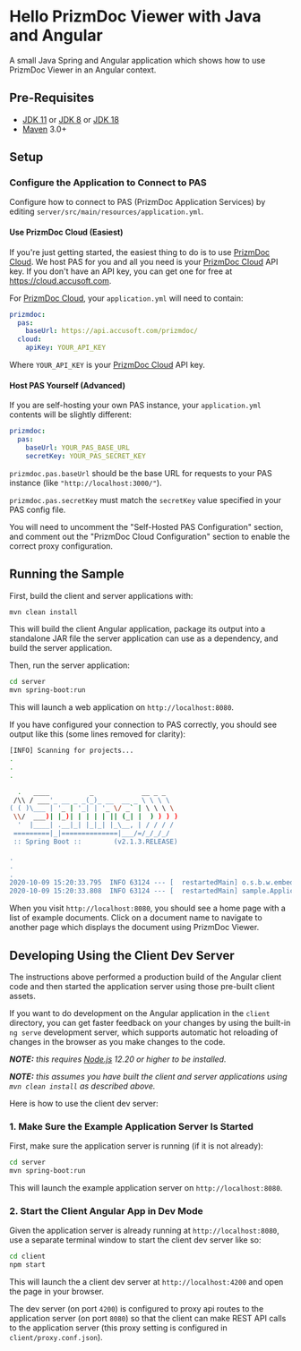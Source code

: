 # Hello PrizmDoc Viewer with Java and Angular

A small Java Spring and Angular application which shows how to use PrizmDoc Viewer in an Angular context.

## Pre-Requisites

- [JDK 11] or [JDK 8] or [JDK 18]
- [Maven] 3.0+

## Setup

### Configure the Application to Connect to PAS

Configure how to connect to PAS (PrizmDoc Application Services) by editing `server/src/main/resources/application.yml`.

#### Use PrizmDoc Cloud (Easiest)

If you're just getting started, the easiest thing to do is to use [PrizmDoc Cloud]. We host PAS for you and all you need is your [PrizmDoc Cloud](https://cloud.accusoft.com) API key. If you don't have an API key, you can get one for free at <https://cloud.accusoft.com>.

For [PrizmDoc Cloud], your `application.yml` will need to contain:

```yml
prizmdoc:
  pas:
    baseUrl: https://api.accusoft.com/prizmdoc/
  cloud:
    apiKey: YOUR_API_KEY
```

Where `YOUR_API_KEY` is your [PrizmDoc Cloud](https://cloud.accusoft.com) API key.

#### Host PAS Yourself (Advanced)

If you are self-hosting your own PAS instance, your `application.yml` contents will be slightly different:

```yml
prizmdoc:
  pas:
    baseUrl: YOUR_PAS_BASE_URL
    secretKey: YOUR_PAS_SECRET_KEY
```

`prizmdoc.pas.baseUrl` should be the base URL for requests to your PAS instance (like `"http://localhost:3000/"`).

`prizmdoc.pas.secretKey` must match the `secretKey` value specified in your PAS config file.

You will need to uncomment the "Self-Hosted PAS Configuration" section,
and comment out the "PrizmDoc Cloud Configuration" section to enable the correct proxy configuration.

## Running the Sample

First, build the client and server applications with:

```bash
mvn clean install
```

This will build the client Angular application, package its output into a
standalone JAR file the server application can use as a dependency, and build
the server application.

Then, run the server application:

```bash
cd server
mvn spring-boot:run
```

This will launch a web application on `http://localhost:8080`.

If you have configured your connection to PAS correctly, you should see output like this (some lines removed for clarity):

```bash
[INFO] Scanning for projects...
.
.
.

  .   ____          _            __ _ _
 /\\ / ___'_ __ _ _(_)_ __  __ _ \ \ \ \
( ( )\___ | '_ | '_| | '_ \/ _` | \ \ \ \
 \\/  ___)| |_)| | | | | || (_| |  ) ) ) )
  '  |____| .__|_| |_|_| |_\__, | / / / /
 =========|_|==============|___/=/_/_/_/
 :: Spring Boot ::        (v2.1.3.RELEASE)

.
.
.
2020-10-09 15:20:33.795  INFO 63124 --- [  restartedMain] o.s.b.w.embedded.tomcat.TomcatWebServer  : Tomcat started on port(s): 8080 (http) with context path ''
2020-10-09 15:20:33.808  INFO 63124 --- [  restartedMain] sample.Application                       : Started Application in 19.656 seconds (JVM running for 20.726)
```

When you visit `http://localhost:8080`, you should see a home page with a list of example documents. Click on a document name to navigate to another page which displays the document using PrizmDoc Viewer.

## Developing Using the Client Dev Server

The instructions above performed a production build of the Angular client code and then started the application server using those pre-built client assets.

If you want to do development on the Angular application in the `client` directory, you can get faster feedback on your changes by using the built-in `ng serve` development server, which supports automatic hot reloading of changes in the browser as you make changes to the code.

_**NOTE:** this requires [Node.js](https://nodejs.org) 12.20 or higher to be installed._

_**NOTE:** this assumes you have built the client and server applications using `mvn clean install` as described above._

Here is how to use the client dev server:

### 1. Make Sure the Example Application Server Is Started

First, make sure the application server is running (if it is not already):

```bash
cd server
mvn spring-boot:run
```

This will launch the example application server on `http://localhost:8080`.

### 2. Start the Client Angular App in Dev Mode

Given the application server is already running at `http://localhost:8080`, use a separate terminal window to start the client dev server like so:

```bash
cd client
npm start
```

This will launch the a client dev server at `http://localhost:4200` and open the page in your browser.

The dev server (on port `4200`) is configured to proxy api routes to the application server (on port `8080`) so that the client can make REST API calls to the application server (this proxy setting is configured in `client/proxy.conf.json`).

[JDK 18]: https://adoptium.net/temurin/releases?version=18
[JDK 11]: https://adoptopenjdk.net/releases.html?variant=openjdk11&jvmVariant=hotspot
[JDK 8]: https://adoptopenjdk.net/releases.html?variant=openjdk8&jvmVariant=hotspot
[Maven]: https://maven.apache.org/index.html
[PrizmDoc Cloud]: https://cloud.accusoft.com
